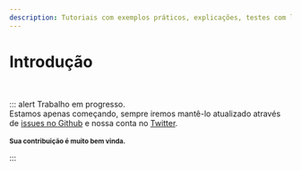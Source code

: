 ```yaml
---
description: Tutoriais com exemplos práticos, explicações, testes com leitores de tela, suporte, e mais, para tornar seus componentes Vue.js ainda mais acessíveis .
---
```


# Introdução

<br>

::: alert Trabalho em progresso.  
Estamos apenas começando, sempre iremos mantê-lo atualizado através de [issues no Github](https://github.com/vue-a11y/vue-a11y.com/issues) e nossa conta no [Twitter](https://twitter.com/vue_a11y).  
<br>
<small>**Sua contribuição é muito bem vinda.**</small>

:::